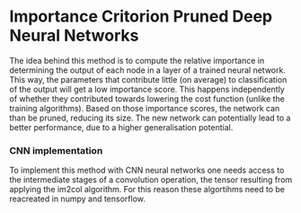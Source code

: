 # Importance Critorion Pruned Deep Neural Networks

The idea behind this method is to compute the relative importance in determining the output of each node in a layer of a trained neural network. This way, the parameters that contribute little (on average) to classification of the output will get a low importance score. This happens independently of whether they contributed towards lowering the cost function (unlike the training algorithms). Based on those importance scores, the network can than be pruned, reducing its size. The new network can potentially lead to a better performance, due to a higher generalisation potential.

### CNN implementation

To implement this method with CNN neural networks one needs access to the intermediate stages of a convolution operation, the tensor resulting from applying the im2col algorithm. For this reason these algortihms need to be reacreated in numpy and tensorflow.
